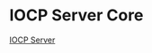 # IOCP Server Core
[IOCP Server](https://www.notion.so/IOCP-25292dff9081805aae49c7d2d1165d73?source=copy_link)
